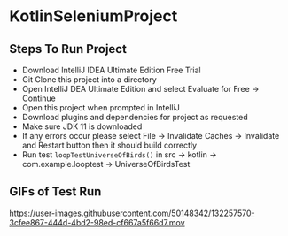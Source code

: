 # KotlinSeleniumProject

## Steps To Run Project

- Download IntelliJ IDEA Ultimate Edition Free Trial
- Git Clone this project into a directory
- Open IntelliJ DEA Ultimate Edition and select Evaluate for Free -> Continue
- Open this project when prompted in IntelliJ
- Download plugins and dependencies for project as requested
- Make sure JDK 11 is downloaded
- If any errors occur please select File -> Invalidate Caches -> Invalidate and Restart button then it should build correctly
- Run test `loopTestUniverseOfBirds()` in src -> kotlin -> com.example.looptest -> UniverseOfBirdsTest 

## GIFs of Test Run
https://user-images.githubusercontent.com/50148342/132257570-3cfee867-444d-4bd2-98ed-cf667a5f66d7.mov

